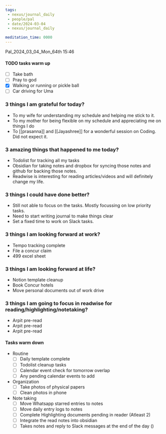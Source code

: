 ```yaml
---
tags:
 - nexus/journal_daily
 - people/pal
 - date/2024-03-04
 - nexus/journal_daily

meditation_time: 0000
---
```


Pal_2024_03_04_Mon_64th
15:46

#### TODO tasks warm up
- [ ] Take bath
- [ ] Pray to god
- [x] Walking or running or pickle ball
- [ ] Car driving for Uma 

### 3 things I am grateful for today?
- To my wife for understanding my schedule and helping me stick to it.
- To my mother for being flexible on my schedule and appreciating me on things I do
- To [[prasanna]] and [[Jayashree]] for a wonderful session on Coding. Did not expect it. 

### 3 amazing things that happened to me today?
- Todolist for tracking all my tasks
- Obsidian for taking notes and dropbox for syncing those notes and github for backing those notes.
- Readwise is interesting for reading articles/videos and will definitely change my life. 

### 3 things I could have done better?
- Still not able to focus on the tasks. Mostly focussing on low priority tasks.
- Need to start writing journal to make things clear
- Set a fixed time to work on Slack tasks. 

### 3 things I am looking forward at work? 
- Tempo tracking complete
- File a concur claim 
- 499 excel sheet

### 3 things I am looking forward at life? 
- Notion template cleanup
- Book Concur hotels
- Move personal documents out of work drive 
### 3 things I am going to focus in readwise for reading/highlighting/notetaking? 
- Arpit pre-read
- Arpit pre-read
- Arpit pre-read 

#### Tasks warm down
- Routine
	- [ ] Daily template complete	
	- [ ] Todolist cleanup tasks 
	- [ ] Calendar event check for tomorrow overlap 
	- [ ] Any pending calendar events to add 
- Organization
	- [ ] Take photos of physical papers
	- [ ] Clean photos in phone
- Note taking
	- [ ] Move Whatsapp starred entries to notes
	- [ ] Move daily entry logs to notes
	- [ ] Complete Highlighting documents pending in reader (Atleast 2)
	- [ ] Integrate the read notes into obsidian 
	- [ ] Takes notes and reply to Slack messages at the end of the day ()